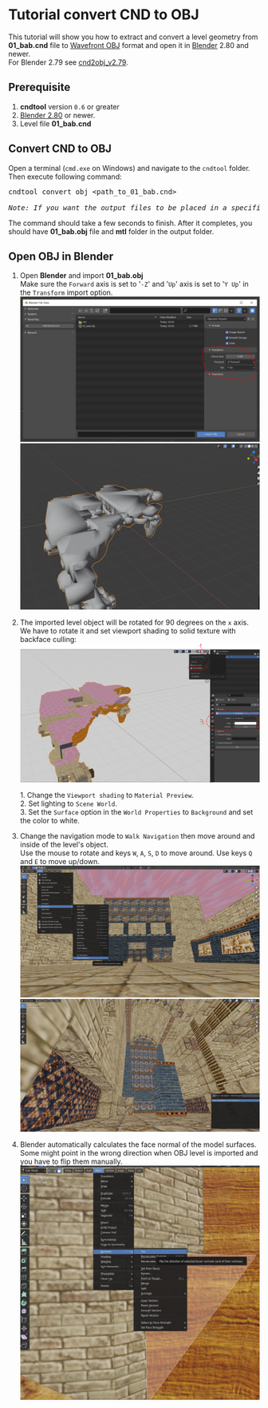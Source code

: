  # Tutorial convert CND to OBJ
 This tutorial will show you how to extract and convert a level geometry from **01_bab.cnd** file to [Wavefront OBJ](https://en.wikipedia.org/wiki/Wavefront_.obj_file) format and open it in [Blender](https://www.blender.org/download/) 2.80 and newer.  
 For Blender 2.79 see [cnd2obj_v2.79](cnd2obj_v2.79.md).

## Prerequisite
1. **cndtool** version `0.6` or greater
2. [Blender 2.80](https://www.blender.org/download/releases/2-80/) or newer.
3. Level file **01_bab.cnd**

## Convert CND to OBJ
Open a terminal (`cmd.exe` on Windows) and navigate to the `cndtool` folder.
Then execute following command:
<pre>
cndtool convert obj &#60path_to_01_bab.cnd&#62

<i>Note: If you want the output files to be placed in a specific folder add parameter <b>-o=&#60;output_folder_path&#62;</b>.</i>
</pre>

The command should take a few seconds to finish. After it completes, you should have **01_bab.obj** file and **mtl** folder in the output folder.

## Open OBJ in Blender
1. Open **Blender** and import **01_bab.obj**  
   Make sure the `Forward` axis is set to '`-Z`' and '`Up`' axis is set to '`Y Up`' in the `Transform` import option.
![Image of shs](images/babobj1.png)
![Image of shs](images/babobj2.png)

2. The imported level object will be rotated for 90 degrees on the `x` axis. We have to rotate it and set viewport shading to solid texture with backface culling:
 ![Image of tutorial step 2](images/babobj3.png)

    1\. Change the `Viewport shading` to `Material Preview`.  
    2\. Set lighting to `Scene World`.  
    3\. Set the `Surface` option in the `World Properties` to `Background` and set the color to white.  

3. Change the navigation mode to `Walk Navigation` then move around and inside of the level's object.  
Use the mouse to rotate and keys `W`, `A`, `S`, `D` to move around.
Use keys `Q` and `E` to move up/down.
![Image of tutorial step 3](images/babobj4.png)
![Image of tutorial step 3](images/babobj5.png)

4. Blender automatically calculates the face normal of the model surfaces. Some might point in the wrong direction when OBJ level is imported and you have to flip them manually. 
![Image of tutorial step 4](images/babobj6.png)